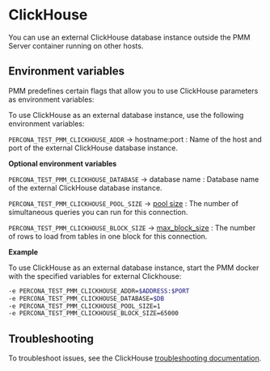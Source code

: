 # ClickHouse


You can use an external ClickHouse database instance outside the PMM Server container running on other hosts.

## Environment variables

PMM predefines certain flags that allow you to use ClickHouse parameters as environment variables:

To use ClickHouse as an external database instance, use the following environment variables: 
 
`PERCONA_TEST_PMM_CLICKHOUSE_ADDR` -> hostname:port
:   Name of the host and port of the external ClickHouse database instance. 

**Optional environment variables**

`PERCONA_TEST_PMM_CLICKHOUSE_DATABASE` -> database name
:   Database name of the external ClickHouse database instance.

`​​PERCONA_TEST_PMM_CLICKHOUSE_POOL_SIZE` -> [pool size](https://github.com/ClickHouse/ClickHouse/blob/master/programs/server/config.xml#L1130)
:   The number of simultaneous queries  you can run for this connection.

`PERCONA_TEST_PMM_CLICKHOUSE_BLOCK_SIZE` -> [max_block_size](https://clickhouse.com/docs/en/operations/settings/settings/#setting-max_block_size)
:   The number of rows to load from tables in one block for this connection.
 
**Example**

To use ClickHouse as an external database instance, start the PMM docker with the specified variables for external Clickhouse:
​​

```sh
-e PERCONA_TEST_PMM_CLICKHOUSE_ADDR=$ADDRESS:$PORT
-e PERCONA_TEST_PMM_CLICKHOUSE_DATABASE=$DB
-e PERCONA_TEST_PMM_CLICKHOUSE_POOL_SIZE=1 
-e PERCONA_TEST_PMM_CLICKHOUSE_BLOCK_SIZE=65000
```

## Troubleshooting

To troubleshoot issues, see the ClickHouse [troubleshooting documentation](https://clickhouse.com/docs/en/operations/troubleshooting/).

